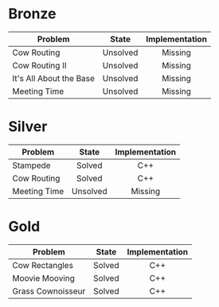 # Bronze
| Problem        | State           | Implementation  |
| ------------- |:---------------:| :--------------:|
| Cow Routing | Unsolved          | Missing          |
| Cow Routing II | Unsolved          | Missing          |
| It's All About the Base | Unsolved          | Missing            |
| Meeting Time | Unsolved          | Missing            |
# Silver
| Problem        | State           | Implementation  |
| ------------- |:---------------:| :--------------:|
| Stampede | Solved          | C++            |
| Cow Routing | Solved          | C++            |
| Meeting Time | Unsolved          | Missing            |
# Gold
| Problem        | State           | Implementation  |
| -------------  |:---------------:| :--------------:|
| Cow Rectangles | Solved          | C++            |
| Moovie Mooving | Solved          | C++             |
| Grass Cownoisseur | Solved          | C++             |
